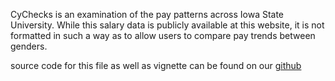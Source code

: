 CyChecks is an examination of the pay patterns across Iowa State
University. While this salary data is publicly available at this
website, it is not formatted in such a way as to allow users to compare
pay trends between genders.

source code for this file as well as vignette can be found on our
[github](https://github.com/vanichols/CyChecks)
